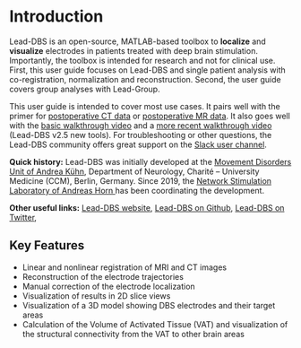 # Introduction

Lead-DBS is an open-source, MATLAB-based toolbox to **localize** and **visualize** electrodes in patients treated with deep brain stimulation. Importantly, the toolbox is intended for research and not for clinical use. First, this user guide focuses on Lead-DBS and single patient analysis with co-registration, normalization and reconstruction. Second, the user guide covers group analyses with Lead-Group.

This user guide is intended to cover most use cases. It pairs well with the primer for [postoperative CT data](http://www.lead-dbs.org/?page\_id=220) or [postoperative MR data](http://www.lead-dbs.org/?page\_id=225). It also goes well with the [basic walkthrough video](https://www.lead-dbs.org/helpsupport/knowledge-base/walkthrough-videos/) and a [more recent walkthrough video](https://youtu.be/xobhQDgtVfs) (Lead-DBS v2.5 new tools). For troubleshooting or other questions, the Lead-DBS community offers great support on the [Slack user channel](https://www.lead-dbs.org/helpsupport/slack-user-channel/).

**Quick history:** Lead-DBS was initially developed at the [Movement Disorders Unit of Andrea Kühn](http://www.neuromodulation.berlin), Department of Neurology, Charité – University Medicine (CCM), Berlin, Germany. Since 2019, the [Network Stimulation Laboratory of Andreas Horn ](http://www.netstim.berlin)has been coordinating the development.

**Other useful links:** [Lead-DBS website](https://github.com/netstim/leaddbs), [Lead-DBS on Github](https://github.com/netstim/leaddbs), [Lead-DBS on Twitter](https://twitter.com/leaddbs),

## Key Features

* Linear and nonlinear registration of MRI and CT images
* Reconstruction of the electrode trajectories
* Manual correction of the electrode localization
* Visualization of results in 2D slice views
* Visualization of a 3D model showing DBS electrodes and their target areas
* Calculation of the Volume of Activated Tissue (VAT) and visualization of the structural connectivity from the VAT to other brain areas
